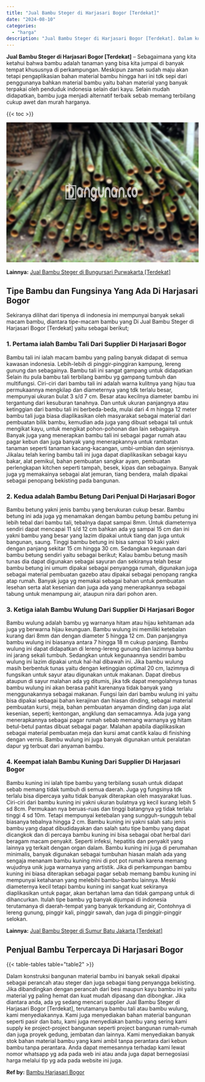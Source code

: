 ```yaml
---
title: "Jual Bambu Steger di Harjasari Bogor [Terdekat]"
date: "2024-08-10"
categories: 
  - "harga"
description: "Jual Bambu Steger di Harjasari Bogor [Terdekat]. Dalam konstruksi bangunan material bambu ini banyak sekali dipakai sebagai perancah atau steger dan juga seb..."
---
```


**Jual Bambu Steger di Harjasari Bogor \[Terdekat\]** – Sebagaimana yang kita ketahui bahwa bambu adalah tanaman yang bisa kita jumpai di banyak tempat khususnya di perkampungan. Meskipun zaman sudah maju akan tetapi pengaplikasian bahan material bambu hingga hari ini tdk sepi dari penggunanya bahkan material bambu yaitu bahan material yang banyak terpakai oleh penduduk indonesia selain dari kayu. Selain mudah didapatkan, bambu juga menjadi alternatif terbaik sebab memang terbilang cukup awet dan murah harganya.

{{< toc >}}

![Jual Bambu Steger di Harjasari Bogor [Terdekat]](/images/jual-bambu-tali-09.png)

**Lainnya:** [Jual Bambu Steger di Bungursari Purwakarta \[Terdekat\]](https://bambu.bangunan.co/jual-bambu-steger-di-bungursari-purwakarta-terdekat/)

## Tipe Bambu dan Fungsinya Yang Ada Di Harjasari Bogor

Sekiranya dilihat dari tipenya di indonesia ini mempunyai banyak sekali macam bambu, diantara tipe-macam bambu yang Di Jual Bambu Steger di Harjasari Bogor \[Terdekat\] yaitu sebagai berikut;

### 1\. Pertama ialah Bambu Tali Dari Supplier Di Harjasari Bogor

Bambu tali ini ialah macam bambu yang paling banyak didapat di semua kawasan indonesia. Lebih-lebih di pinggir-pinggiran kampung, lereng gunung dan sebagainya. Bambu tali ini sangat gampang untuk didapatkan Selain itu pula bambu tali terbilang bambu yg gampang tumbuh dan multifungsi. Ciri-ciri dari bambu tali ini adalah warna kulitnya yang hijau tua permukaannya mengkilap dan diameternya yang tdk terlalu besar, mempunyai ukuran bulat 3 s/d 7 cm. Besar atau kecilnya diameter bambu ini tergantung dari kesuburan tanahnya. Dan untuk ukuran panjangnya atau ketinggian dari bambu tali ini berbeda-beda, mulai dari 4 m hingga 12 meter bambu tali juga biasa diaplikasikan oleh masyarakat sebagai material dari pembuatan bilik bambu, kemudian ada juga yang dibuat sebagai tali untuk mengikat kayu, untuk mengikat pohon-pohonan dan lain sebagainya. Banyak juga yang menerapkan bambu tali ini sebagai pagar rumah atau pagar kebun dan juga banyak yang menerapkannya untuk rambatan tanaman seperti tanaman kacang-kacangan, umbi-umbian dan sejenisnya. Jikalau telah kering bambu tali ini juga dapat diaplikasikan sebagai kayu bakar, alat pemikul, bahan pembuatan sangkar ayam, pembuatan perlengkapan kitchen seperti tampah, besek, kipas dan sebagainya. Banyak juga yg memakainya sebagai alat jemuran, tiang bendera, malah dipakai sebagai penopang bekisting pada bangunan.

### 2\. Kedua adalah Bambu Betung Dari Penjual Di Harjasari Bogor

Bambu betung yakni jenis bambu yang berukuran cukup besar. Bambu betung ini ada juga yg menamakan dengan bambu petung bambu petung ini lebih tebal dari bambu tali, tebalnya dapat sampai 8mm. Untuk diameternya sendiri dapat mencapai 11 s/d 12 cm bahkan ada yg sampai 15 cm dan ini yakni bambu yang besar yang lazim dipakai untuk tiang dan juga untuk bangunan, saung. Tinggi bambu betung ini bisa sampai 10 kaki yakni dengan panjang sekitar 15 cm hingga 30 cm. Sedangkan kegunaan dari bambu betung sendiri yaitu sebagai berikut; Kalau bambu betung masih tunas dia dapat digunakan sebagai sayuran dan sekiranya telah besar bambu betung ini umum dipakai sebagai penyangga rumah, digunakan juga sebagai material pembuatan gazebo atau dipakai sebagai penopang rangka atap rumah. Banyak juga yg memakai sebagai bahan untuk pembuatan lesehan serta alat kesenian dan juga ada yang menerapkannya sebagai tabung untuk menampung air, ataupun nira dari pohon aren.

### 3\. Ketiga ialah Bambu Wulung Dari Supplier Di Harjasari Bogor

Bambu wulung adalah bambu yg warnanya hitam atau hijau kehitaman ada juga yg berwarna hijau keunguan. Bambu wulung ini memiliki ketebalan kurang dari 8mm dan dengan diameter 5 hingga 12 cm. Dan panjangnya bambu wulung ini biasanya antara 7 hingga 18 m cukup panjang. Bambu wulung ini dapat didapatkan di lereng-lereng gunung dan lazimnya bambu ini jarang sekali tumbuh. Sedangkan untuk kegunaannya sendiri bambu wulung ini lazim dipakai untuk hal-hal dibawah ini. Jika bambu wulung masih berbentuk tunas yaitu dengan ketinggian optimal 20 cm, lazimnya di fungsikan untuk sayur atau digunakan untuk makanan. Dapat direbus ataupun di sayur malahan ada yg ditumis, jika tdk dapat mengolahnya tunas bambu wulung ini akan berasa pahit karenanya tidak banyak yang menggunakannya sebagai makanan. Fungsi lain dari bambu wulung ini yaitu bisa dipakai sebagai bahan kerajinan dan hiasan dinding, sebagai material pembuatan kursi, meja, bahan pembuatan anyaman dinding dan juga alat kesenian, seperti; kentongan, angklung dan semacamnya. Ada juga yang menerapkannya sebagai pagar rumah sebab memang warnanya yg hitam betul-betul pantas dibuat sebagai pagar. Malahan apabila diaplikasikan sebagai material pembuatan meja dan kursi amat cantik kalau di finishing dengan vernis. Bambu wulung ini juga banyak digunakan untuk peralatan dapur yg terbuat dari anyaman bambu.

### 4\. Keempat ialah Bambu Kuning Dari Supplier Di Harjasari Bogor

Bambu kuning ini ialah tipe bambu yang terbilang susah untuk didapat sebab memang tidak tumbuh di semua daerah. Juga yg fungsinya tdk terlalu bisa dipercaya yaitu tidak banyak diterapkan oleh masyarakat luas. Ciri-ciri dari bambu kuning ini yakni ukuran bulatnya yg kecil kurang lebih 5 sd 8cm. Permukaan nya beruas-ruas dan tinggi batangnya yg tidak terlalu tinggi 4 sd 10m. Tetapi mempunyai ketebalan yang sungguh-sungguh tebal biasanya tebalnya hingga 2 cm. Bambu kuning ini yakni salah satu jenis bambu yang dapat dibudidayakan dan salah satu tipe bambu yang dapat dicangkok dan di percaya bambu kuning ini bisa sebagai obat herbal dari beragam macam penyakit. Seperti infeksi, hepatitis dan penyakit yang lainnya yg terkait dengan organ dalam. Bambu kuning ini juga di perumahan minimalis, banyak digunakan sebagai tumbuhan hiasan malah ada yang sengaja menanam bambu kuning mini di pot pot rumah karena memang wujudnya unik juga warnanya yang artistik. Jika di perkampungan bambu kuning ini biasa diterapkan sebagai pagar sebab memang bambu kuning ini mempunyai ketahanan yang melebihi bambu-bambu lainnya. Meski diameternya kecil tetapi bambu kuning ini sangat kuat sekiranya diaplikasikan untuk pagar, akan bertahan lama dan tidak gampang untuk di dihancurkan. Itulah tipe bambu yg banyak dijumpai di indonesia terutamanya di daerah-tempat yang banyak terkandung air, Contohnya di lereng gunung, pinggir kali, pinggir sawah, dan juga di pinggir-pinggir selokan.

**Lainnya:** [Jual Bambu Steger di Sumur Batu Jakarta \[Terdekat\]](https://bambu.bangunan.co/jual-bambu-steger-di-sumur-batu-jakarta-terdekat/)

## Penjual Bambu Terpercaya Di Harjasari Bogor

{{< table-tables table="table2" >}}

Dalam konstruksi bangunan material bambu ini banyak sekali dipakai sebagai perancah atau steger dan juga sebagai tiang penyangga bekisting. Jika dibandingkan dengan perancah dari besi maupun kayu bambu ini yaitu material yg paling hemat dan kuat mudah dipasang dan dibongkar. Jika diantara anda, ada yg sedang mencari supplier Jual Bambu Steger di Harjasari Bogor \[Terdekat\], terutamanya bambu tali atau bambu wulung, kami menyediakannya. Kami juga menyediakan bahan material bangunan seperti pasir dan batu, kami juga menyediakan bambu yang sering kami supply ke project-project bangunan seperti project bangunan rumah-rumah dan juga proyek gedung, jembatan dan lainnya. Kami menyediakan banyak stok bahan material bambu yang kami ambil tanpa perantara dari kebun bambu tanpa perantara. Anda dapat memesannya terhadap kami lewat nomor whatsapp yg ada pada web ini atau anda juga dapat bernegosiasi harga melalui tlp yg ada pada website ini juga.

**Ref by:** [Bambu Harjasari Bogor](https://id.wikipedia.org/wiki/Bambu)
